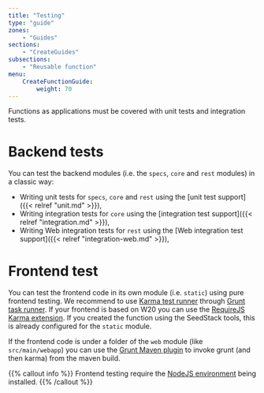 ```yaml
---
title: "Testing"
type: "guide"
zones:
    - "Guides"
sections:
    - "CreateGuides"
subsections:
    - "Reusable function"
menu:
    CreateFunctionGuide:
        weight: 70
---
```


Functions as applications must be covered with unit tests and integration tests.

# Backend tests

You can test the backend modules (i.e. the `specs`, `core` and `rest` modules) in a classic way:

* Writing unit tests for `specs`, `core` and `rest` using the [unit test support]({{< relref "unit.md" >}}),
* Writing integration tests for `core` using the [integration test support]({{< relref "integration.md" >}}),
* Writing Web integration tests for `rest` using the [Web integration test support]({{< relref "integration-web.md" >}}),

# Frontend test

You can test the frontend code in its own module (i.e. `static`) using pure frontend testing. We recommend to use
[Karma test runner](http://karma-runner.github.io/) through [Grunt task runner](http://gruntjs.com/). If your frontend
is based on W20 you can use the [RequireJS Karma extension](http://karma-runner.github.io/0.12/plus/requirejs.html). 
If you created the function using the SeedStack tools, this is already configured for the `static` module.
 
If the frontend code is under a folder of the `web` module (like `src/main/webapp`) you can use the 
[Grunt Maven plugin](https://github.com/allegro/grunt-maven-plugin) to invoke grunt (and then karma) from the maven build.

{{% callout info %}}
Frontend testing require the [NodeJS environment](https://nodejs.org/) being installed.
{{% /callout %}}

